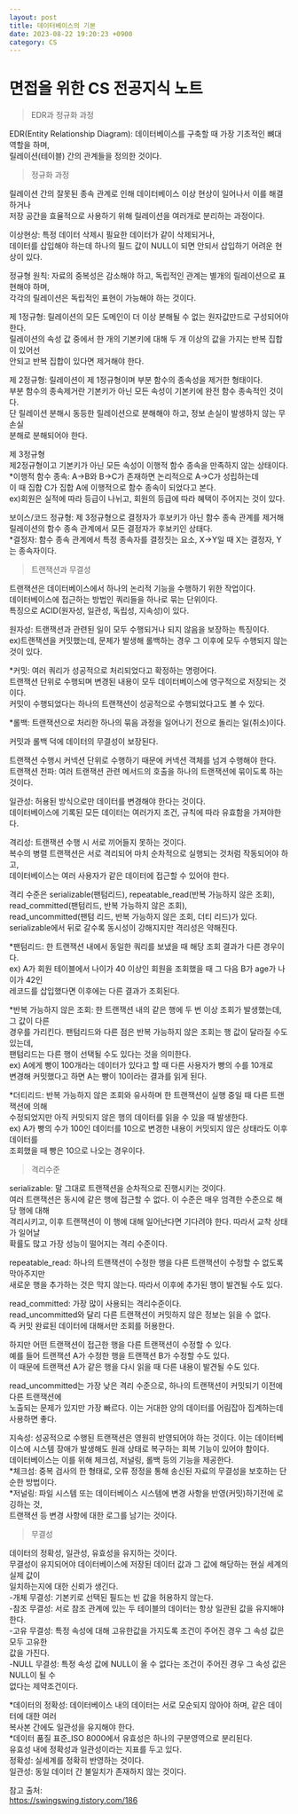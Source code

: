 ```yaml
---
layout: post
title: 데이터베이스의 기본  
date: 2023-08-22 19:20:23 +0900
category: CS
---
```

# 면접을 위한 CS 전공지식 노트  
> EDR과 정규화 과정    

EDR(Entity Relationship Diagram): 데이터베이스를 구축할 때 가장 기초적인 뼈대 역할을 하며,  
릴레이션(테이블) 간의 관계들을 정의한 것이다.  
  
> 정규화 과정

릴례이션 간의 잘못된 종속 관계로 인해 데이터베이스 이상 현상이 일어나서 이를 해결하거나  
저장 공간을 효율적으로 사용하기 위해 릴레이션을 여러개로 분리하는 과정이다.  

이상현상: 특정 데이터 삭제시 필요한 데이터가 같이 삭제되거나,  
데이터를 삽입해야 하는데 하나의 필드 값이 NULL이 되면 안되서 삽입하기 어려운 현상이 있다.  

정규형 원칙: 자료의 중복성은 감소해야 하고, 독립적인 관계는 별개의 릴레이션으로 표현해야 하며,  
각각의 릴레이션은 독립적인 표현이 가능해야 하는 것이다.  
  
제 1정규형: 릴레이션의 모든 도메인이 더 이상 분해될 수 없는 원자값만드로 구성되어야 한다.  
릴레이션의 속성 값 중에서 한 개의 기본키에 대해 두 개 이상의 값을 가지는 반복 집합이 있어선  
안되고 반복 집합이 있다면 제거해야 한다.  
  
제 2정규형: 릴레이션이 제 1정규형이며 부분 함수의 종속성을 제거한 형태이다.  
부분 함수의 종속제거란 기본키가 아닌 모든 속성이 기본키에 완전 함수 종속적인 것이다.  
단 릴레이션 분해시 동등한 릴레이션으로 분해해야 하고, 정보 손실이 발생하지 않는 무손실  
분해로 분해되어야 한다.  
  
제 3정규형  
제2정규형이고 기본키가 아닌 모든 속성이 이행적 함수 종속을 만족하지 않는 상태이다.  
*이행적 함수 종속: A->B와 B->C가 존재하면 논리적으로 A->C가 성립하는데  
이 때 집합 C가 집합 A에 이행적으로 함수 종속이 되었다고 본다.  
ex)회원은 실적에 따라 등급이 나뉘고, 회원의 등급에 따라 혜택이 주어지는 것이 있다.  
  
보이스/코드 정규형: 제 3정규형으로 결정자가 후보키가 아닌 함수 종속 관계를 제거해  
릴레이션의 함수 종속 관계에서 모든 결정자가 후보키인 상태다.  
*결정자: 함수 종속 관계에서 특정 종속자를 결정짓는 요소, X->Y일 때 X는 결정자, Y는 종속자이다.  

> 트랜잭션과 무결성  
  
트랜잭션은 데이터베이스에서 하나의 논리적 기능을 수행하기 위한 작업이다.  
데이터베이스에 접근하는 방법인 쿼리들을 하나로 묶는 단위이다.  
특징으로 ACID(원자성, 일관성, 독립성, 지속성)이 있다.  
  
원자성: 트랜잭션과 관련된 일이 모두 수행되거나 되지 않음을 보장하는 특징이다.  
ex)트랜잭션을 커밋했는데, 문제가 발생해 롤백하는 경우 그 이후에 모두 수행되지 않는 것이 있다.  
  
*커밋: 여러 쿼리가 성공적으로 처리되었다고 확정하는 명령어다.  
트랜잭션 단위로 수행되며 변경된 내용이 모두 데이터베이스에 영구적으로 저장되는 것이다.  
커밋이 수행되었다는 하나의 트랜잭션이 성공적으로 수행되었다고도 볼 수 있다.  
  
*롤백: 트랜잭션으로 처리한 하나의 묶음 과정을 일어나기 전으로 돌리는 일(취소)이다.  
  
커밋과 롤백 덕에 데이터의 무결성이 보장된다.  
  
트랜잭션 수행시 커넥션 단위로 수행하기 때문에 커넥션 객체를 넘겨 수행해야 한다.  
트랜잭션 전파: 여러 트랜잭션 관련 메서드의 호출을 하나의 트랜잭션에 묶이도록 하는 것이다.  
  
일관성: 허용된 방식으로만 데이터를 변경해야 한다는 것이다.  
데이터베이스에 기록된 모든 데이터는 여러가지 조건, 규칙에 따라 유효함을 가져야한다.  
  
격리성: 트랜잭션 수행 시 서로 끼어들지 못하는 것이다.  
복수의 병렬 트랜잭션은 서로 격리되어 마치 순차적으로 실행되는 것처럼 작동되어야 하고,  
데이터베이스는 여러 사용자가 같은 데이터에 접근할 수 있어야 한다.  
  
격리 수준은 serializable(팬텀리드), repeatable_read(반복 가능하지 않은 조회),  
read_committed(팬텀리드, 반복 가능하지 않은 조회),  
read_uncommitted(팬텀 리드, 반복 가능하지 않은 조회, 더티 리드)가 있다.  
serializable에서 뒤로 갈수록 동시성이 강해지지만 격리성은 약해진다.  
  
*팬텀리드: 한 트랜잭션 내에서 동일한 쿼리를 보냈을 때 해당 조회 결과가 다른 경우이다.  
ex) A가 회원 테이블에서 나이가 40 이상인 회원을 조회했을 때 그 다음 B가 age가 나이가 42인  
레코드를 삽입했다면 이후에는 다른 결과가 조회된다.  
   
*반복 가능하지 않은 조회: 한 트랜잭션 내의 같은 행에 두 번 이상 조회가 발생했는데, 그 값이 다른  
경우를 가리킨다. 팬텀리드와 다른 점은 반복 가능하지 않은 조회는 행 값이 달라질 수도 있는데,  
팬텀리드는 다른 행이 선택될 수도 있다는 것을 의미한다.  
ex) A에게 빵이 100개라는 데이터가 있다고 할 때 다른 사용자가 빵의 수를 10개로  
변경해 커밋했다고 하면 A는 빵이 10이라는 결과를 읽게 된다.   
   
*더티리드: 반복 가능하지 않은 조회와 유사하며 한 트랜잭션이 실행 중일 때 다른 트랜잭션에 의해  
수정되었지만 아직 커밋되지 않은 행의 데이터를 읽을 수 있을 때 발생한다.  
ex) A가 빵의 수가 100인 데이터를 10으로 변경한 내용이 커밋되지 않은 상태라도 이후 데이터를  
조회했을 때 빵은 10으로 나오는 경우이다.  
  
> 격리수준  

serializable: 말 그대로 트랜잭션을 순차적으로 진행시키는 것이다.  
여러 트랜잭션은 동시에 같은 행에 접근할 수 없다. 이 수준은 매우 엄격한 수준으로 해당 행에 대해  
격리시키고, 이후 트랜잭션이 이 행에 대해 일어난다면 기다려야 한다. 따라서 교착 상태가 일어날  
확률도 많고 가장 성능이 떨어지는 격리 수준이다.  
  
repeatable_read: 하나의 트랜잭션이 수정한 행을 다른 트랜잭션이 수정할 수 없도록 막아주지만  
새로운 행을 추가하는 것은 막지 않는다. 따라서 이후에 추가된 행이 발견될 수도 있다.  
  
read_committed: 가장 많이 사용되는 격리수준이다.  
read_uncommitted와 달리 다른 트랜잭션이 커밋하지 않은 정보는 읽을 수 없다.  
즉 커밋 완료된 데이터에 대해서만 조회를 허용한다.  
  
하지만 어떤 트랜잭션이 접근한 행을 다른 트랜잭션이 수정할 수 있다.  
예를 들어 트랜잭션 A가 수정한 행을 트랜잭션 B가 수정할 수도 있다.  
이 때문에 트랜잭션 A가 같은 행을 다시 읽을 때 다른 내용이 발견될 수도 있다.  
  
read_uncommitted는 가장 낮은 격리 수준으로, 하나의 트랜잭션이 커밋되기 이전에 다른 트랜잭션에  
노출되는 문제가 있지만 가장 빠르다. 이는 거대한 양의 데이터를 어림잡아 집계하는데 사용하면 좋다.  
  
지속성: 성공적으로 수행된 트랜잭션은 영원히 반영되어야 하는 것이다.
이는 데이터베이스에 시스템 장애가 발생해도 원래 상태로 복구하는 회복 기능이 있어야 함이다.  
데이터베이스는 이를 위해 체크섬, 저널링, 롤백 등의 기능을 제공한다.  
*체크섬: 중복 검사의 한 형태로, 오류 정정을 통해 송신된 자료의 무결성을 보호하는 단순한 방법이다.  
*저널링: 파일 시스템 또는 데이터베이스 시스템에 변경 사항을 반영(커밋)하기전에 로깅하는 것,  
트랜잭션 등 변경 사항에 대한 로그를 남기는 것이다.  
  
> 무결성  

데이터의 정확성, 일관성, 유효성을 유지하는 것이다.  
무결성이 유지되어야 데이터베이스에 저장된 데이터 값과 그 값에 해당하는 현실 세계의 실제 값이  
일치하는지에 대한 신뢰가 생긴다.  
-개체 무결성: 기본키로 선택된 필드는 빈 값을 허용하지 않는다.  
-참조 무결성: 서로 참조 관계에 있는 두 테이블의 데이터는 항상 일관된 값을 유지해야 한다.  
-고유 무결성: 특정 속성에 대해 고유한값을 가지도록 조건이 주어진 경우 그 속성 값은 모두 고유한  
값을 가진다.  
-NULL 무결성: 특정 속성 값에 NULL이 올 수 없다는 조건이 주어진 경우 그 속성 값은 NULL이 될 수  
없다는 제약조건이다.  
  
*데이터의 정확성: 데이터베이스 내의 데이터는 서로 모순되지 않아야 하며, 같은 데이터에 대한 여러  
복사본 간에도 일관성을 유지해야 한다.    
*데이터 품질 표준_ISO 8000에서 유효성은 하나의 구분영역으로 분리된다.  
유효성 내에 정확성과 일관성이라는 지표를 두고 있다.  
정확성: 실세계를 정확히 반영하는 것이다.  
일관성: 동일 데이터 간 불일치가 존재하지 않는 것이다.  

참고 출처:  
https://swingswing.tistory.com/186  
